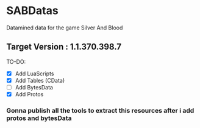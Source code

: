 # SABDatas
Datamined data for the game Silver And Blood

## Target Version : 1.1.370.398.7

TO-DO:
- [x] Add LuaScripts
- [X] Add Tables (CData)
- [ ] Add BytesData
- [X] Add Protos

### Gonna publish all the tools to extract this resources after i add protos and bytesData

